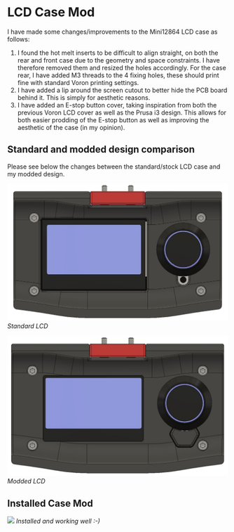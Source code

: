 # LCD Case Mod

I have made some changes/improvements to the Mini12864 LCD case as follows:
1. I found the hot melt inserts to be difficult to align straight, on both the rear and front case due to the geometry and space constraints. I have therefore removed them and resized the holes accordingly. For the case rear, I have added M3 threads to the 4 fixing holes, these should print fine with standard Voron printing settings.  
2. I have added a lip around the screen cutout to better hide the PCB board behind it. This is simply for aesthetic reasons.
3. I have added an E-stop button cover, taking inspiration from both the previous Voron LCD cover as well as the Prusa i3 design. This allows for both easier prodding of the E-stop button as well as improving the aesthetic of the case (in my opinion).

## Standard and modded design comparison
Please see below the changes between the standard/stock LCD case and my modded design.

![](LCD_Front_standard.JPG?raw=true)
*Standard LCD*

![](LCD_Front_mod.JPG?raw=true)
*Modded LCD*

## Installed Case Mod

![](LCD_mod_installed.jpg?raw=true)
*Installed and working well :-)*
